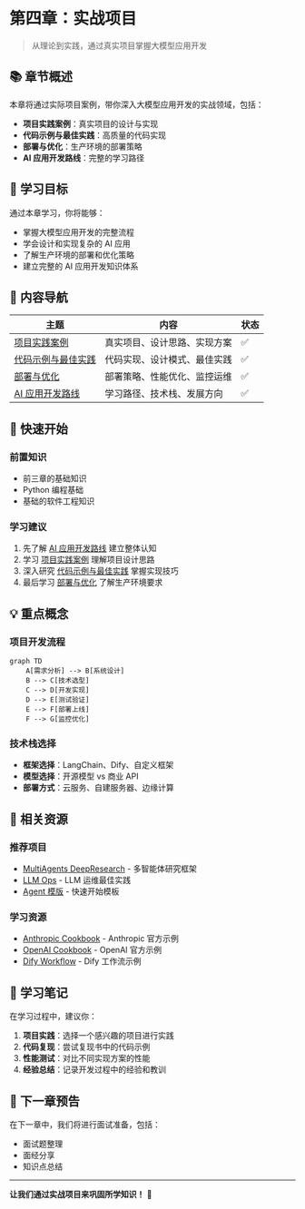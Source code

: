 # 第四章：实战项目

> 从理论到实践，通过真实项目掌握大模型应用开发

## 📚 章节概述

本章将通过实际项目案例，带你深入大模型应用开发的实战领域，包括：

- **项目实践案例**：真实项目的设计与实现
- **代码示例与最佳实践**：高质量的代码实现
- **部署与优化**：生产环境的部署策略
- **AI 应用开发路线**：完整的学习路径

## 🎯 学习目标

通过本章学习，你将能够：

- 掌握大模型应用开发的完整流程
- 学会设计和实现复杂的 AI 应用
- 了解生产环境的部署和优化策略
- 建立完整的 AI 应用开发知识体系

## 📖 内容导航

| 主题 | 内容 | 状态 |
|------|------|------|
| [项目实践案例](./project-cases.md) | 真实项目、设计思路、实现方案 | ✅ |
| [代码示例与最佳实践](./code-examples.md) | 代码实现、设计模式、最佳实践 | ✅ |
| [部署与优化](./deployment.md) | 部署策略、性能优化、监控运维 | ✅ |
| [AI 应用开发路线](./ai-development-roadmap.md) | 学习路径、技术栈、发展方向 | ✅ |

## 🚀 快速开始

### 前置知识
- 前三章的基础知识
- Python 编程基础
- 基础的软件工程知识

### 学习建议
1. 先了解 [AI 应用开发路线](./ai-development-roadmap.md) 建立整体认知
2. 学习 [项目实践案例](./project-cases.md) 理解项目设计思路
3. 深入研究 [代码示例与最佳实践](./code-examples.md) 掌握实现技巧
4. 最后学习 [部署与优化](./deployment.md) 了解生产环境要求

## 💡 重点概念

### 项目开发流程
```mermaid
graph TD
    A[需求分析] --> B[系统设计]
    B --> C[技术选型]
    C --> D[开发实现]
    D --> E[测试验证]
    E --> F[部署上线]
    F --> G[监控优化]
```

### 技术栈选择
- **框架选择**：LangChain、Dify、自定义框架
- **模型选择**：开源模型 vs 商业 API
- **部署方式**：云服务、自建服务器、边缘计算

## 🔗 相关资源

### 推荐项目
- [MultiAgents DeepResearch](https://github.com/bytedance/deer-flow) - 多智能体研究框架
- [LLM Ops](https://github.com/tensorchord/Awesome-LLMOps) - LLM 运维最佳实践
- [Agent 模版](https://github.com/LofiSu/gemini-fullstack-langgraph-quickstart) - 快速开始模板

### 学习资源
- [Anthropic Cookbook](https://github.com/anthropics/anthropic-cookbook) - Anthropic 官方示例
- [OpenAI Cookbook](https://github.com/openai/openai-cookbook) - OpenAI 官方示例
- [Dify Workflow](https://github.com/svcvit/Awesome-Dify-Workflow) - Dify 工作流示例

## 📝 学习笔记

在学习过程中，建议你：

1. **项目实践**：选择一个感兴趣的项目进行实践
2. **代码复现**：尝试复现书中的代码示例
3. **性能测试**：对比不同实现方案的性能
4. **经验总结**：记录开发过程中的经验和教训

## 🎯 下一章预告

在下一章中，我们将进行面试准备，包括：
- 面试题整理
- 面经分享
- 知识点总结

---

**让我们通过实战项目来巩固所学知识！** 🚀 